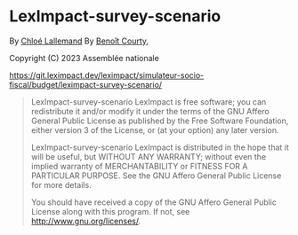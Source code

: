 # LexImpact-survey-scenario

By [Chloé Lallemand](mailto:chloe.lallemand@assemblee-nationale.fr)
By [Benoît Courty](mailto:benoit.courty@assemblee-nationale.fr),

Copyright (C) 2023 Assemblée nationale

https://git.leximpact.dev/leximpact/simulateur-socio-fiscal/budget/leximpact-survey-scenario/

> LexImpact-survey-scenario LexImpact is free software; you can redistribute it and/or modify
> it under the terms of the GNU Affero General Public License as
> published by the Free Software Foundation, either version 3 of the
> License, or (at your option) any later version.
>
> LexImpact-survey-scenario LexImpact is distributed in the hope that it will be useful,
> but WITHOUT ANY WARRANTY; without even the implied warranty of
> MERCHANTABILITY or FITNESS FOR A PARTICULAR PURPOSE. See the
> GNU Affero General Public License for more details.
>
> You should have received a copy of the GNU Affero General Public License
> along with this program. If not, see <http://www.gnu.org/licenses/>.


